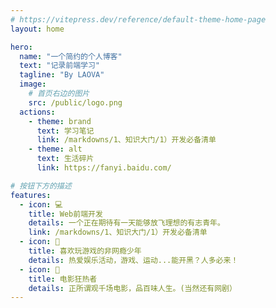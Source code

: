 ```yaml
---
# https://vitepress.dev/reference/default-theme-home-page
layout: home

hero:
  name: "一个简约的个人博客"
  text: "记录前端学习"
  tagline: "By LAOVA"
  image:
    # 首页右边的图片
    src: /public/logo.png
  actions:
    - theme: brand
      text: 学习笔记
      link: /markdowns/1、知识大门/1）开发必备清单
    - theme: alt
      text: 生活碎片
      link: https://fanyi.baidu.com/

# 按钮下方的描述
features:
  - icon: 💻
    title: Web前端开发
    details: 一个正在期待有一天能够放飞理想的有志青年。
    link: /markdowns/1、知识大门/1）开发必备清单
  - icon: 🧩
    title: 喜欢玩游戏的非网瘾少年
    details: 热爱娱乐活动，游戏、运动...能开黑？人多必来！
  - icon: 🍿
    title: 电影狂热者
    details: 正所谓观千场电影，品百味人生。(当然还有网剧）
---
```

